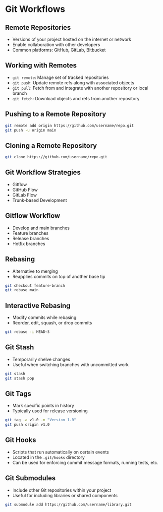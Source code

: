 Git Workflows
=============

## Remote Repositories

- Versions of your project hosted on the internet or network
- Enable collaboration with other developers
- Common platforms: GitHub, GitLab, Bitbucket

## Working with Remotes

- `git remote`: Manage set of tracked repositories
- `git push`: Update remote refs along with associated objects
- `git pull`: Fetch from and integrate with another repository or local branch
- `git fetch`: Download objects and refs from another repository

## Pushing to a Remote Repository

```bash
git remote add origin https://github.com/username/repo.git
git push -u origin main
```

## Cloning a Remote Repository

```bash
git clone https://github.com/username/repo.git
```

## Git Workflow Strategies

- Gitflow
- GitHub Flow
- GitLab Flow
- Trunk-based Development

## Gitflow Workflow

- Develop and main branches
- Feature branches
- Release branches
- Hotfix branches

## Rebasing

- Alternative to merging
- Reapplies commits on top of another base tip

```bash
git checkout feature-branch
git rebase main
```

## Interactive Rebasing

- Modify commits while rebasing
- Reorder, edit, squash, or drop commits

```bash
git rebase -i HEAD~3
```

## Git Stash

- Temporarily shelve changes
- Useful when switching branches with uncommitted work

```bash
git stash
git stash pop
```

## Git Tags

- Mark specific points in history
- Typically used for release versioning

```bash
git tag -a v1.0 -m "Version 1.0"
git push origin v1.0
```

## Git Hooks

- Scripts that run automatically on certain events
- Located in the `.git/hooks` directory
- Can be used for enforcing commit message formats, running tests, etc.

## Git Submodules

- Include other Git repositories within your project
- Useful for including libraries or shared components

```bash
git submodule add https://github.com/username/library.git
```
